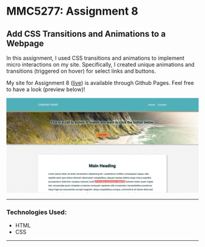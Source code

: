 # MMC5277: Assignment 8
## Add CSS Transitions and Animations to a Webpage

In this assignment, I used CSS transitions and animations to implement micro interactions on my site. Specifically, I created unique animations and transitions (triggered on hover) for select links and buttons. 

My site for Assignment 8 ([live](https://zacharywilkerson.github.io/m8-hw8-wilkerson-zachary/)) is available through Github Pages. Feel free to have a look (preview below)!

![Assignment 8 Preview](/images/assignment8_preview.png "Assignment 8 Preview")

___
### **Technologies Used:**
- HTML
- CSS
___